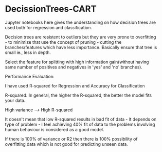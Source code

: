 # DecissionTrees-CART

Jupyter notebooks here gives the understanding on how decision trees are used both for regression and classification.

Decision trees are resistent to outliers but they are very prone to overfitting - to minimize that use the concept of pruning - cutting the branches/features which have less importance. Basically ensure that tree is small ie., less in depth. 

Select the feature for splitting with high information gain(without having same number of positives and negatives in 'yes' and 'no' branches).

Performance Evaluation:

I have used R-squared for Regression and Accuracy for Classification

R-squared:
In general, the higher the R-squared, the better the model fits your data. 

High variance  --> High R-squared

It doesn't mean that low R-squared results in bad fit of data - It depends on type of problem - I feel achieving 40% fit of data to the problems involving human behaviour is considered as a good model.

If there is 100% of variance or R2 then there is 100% possibility of overfitting data which is not good for predicting unseen data.

